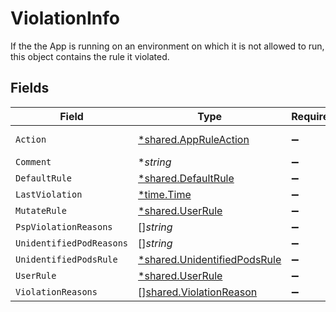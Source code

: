 # ViolationInfo

If the the App is running on an environment on which it is not allowed to run, this object contains the rule it violated.


## Fields

| Field                                                                       | Type                                                                        | Required                                                                    | Description                                                                 |
| --------------------------------------------------------------------------- | --------------------------------------------------------------------------- | --------------------------------------------------------------------------- | --------------------------------------------------------------------------- |
| `Action`                                                                    | [*shared.AppRuleAction](../../models/shared/appruleaction.md)               | :heavy_minus_sign:                                                          | App rule action                                                             |
| `Comment`                                                                   | **string*                                                                   | :heavy_minus_sign:                                                          | N/A                                                                         |
| `DefaultRule`                                                               | [*shared.DefaultRule](../../models/shared/defaultrule.md)                   | :heavy_minus_sign:                                                          | N/A                                                                         |
| `LastViolation`                                                             | [*time.Time](https://pkg.go.dev/time#Time)                                  | :heavy_minus_sign:                                                          | N/A                                                                         |
| `MutateRule`                                                                | [*shared.UserRule](../../models/shared/userrule.md)                         | :heavy_minus_sign:                                                          | N/A                                                                         |
| `PspViolationReasons`                                                       | []*string*                                                                  | :heavy_minus_sign:                                                          | N/A                                                                         |
| `UnidentifiedPodReasons`                                                    | []*string*                                                                  | :heavy_minus_sign:                                                          | N/A                                                                         |
| `UnidentifiedPodsRule`                                                      | [*shared.UnidentifiedPodsRule](../../models/shared/unidentifiedpodsrule.md) | :heavy_minus_sign:                                                          | N/A                                                                         |
| `UserRule`                                                                  | [*shared.UserRule](../../models/shared/userrule.md)                         | :heavy_minus_sign:                                                          | N/A                                                                         |
| `ViolationReasons`                                                          | [][shared.ViolationReason](../../models/shared/violationreason.md)          | :heavy_minus_sign:                                                          | N/A                                                                         |